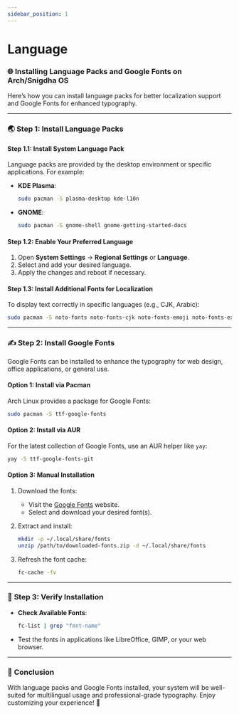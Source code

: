 ```yaml
---
sidebar_position: 1
---
```

# Language

### 🌐 **Installing Language Packs and Google Fonts on Arch/Snigdha OS**

Here’s how you can install language packs for better localization support and Google Fonts for enhanced typography.

---

### 🌏 **Step 1: Install Language Packs**

#### **Step 1.1: Install System Language Pack**
Language packs are provided by the desktop environment or specific applications. For example:

- **KDE Plasma**:
  ```bash
  sudo pacman -S plasma-desktop kde-l10n
  ```
- **GNOME**:
  ```bash
  sudo pacman -S gnome-shell gnome-getting-started-docs
  ```

#### **Step 1.2: Enable Your Preferred Language**
1. Open **System Settings** → **Regional Settings** or **Language**.
2. Select and add your desired language.
3. Apply the changes and reboot if necessary.

#### **Step 1.3: Install Additional Fonts for Localization**
To display text correctly in specific languages (e.g., CJK, Arabic):
```bash
sudo pacman -S noto-fonts noto-fonts-cjk noto-fonts-emoji noto-fonts-extra
```

---

### ✍️ **Step 2: Install Google Fonts**

Google Fonts can be installed to enhance the typography for web design, office applications, or general use.

#### **Option 1: Install via Pacman**
Arch Linux provides a package for Google Fonts:
```bash
sudo pacman -S ttf-google-fonts
```

#### **Option 2: Install via AUR**
For the latest collection of Google Fonts, use an AUR helper like `yay`:
```bash
yay -S ttf-google-fonts-git
```

#### **Option 3: Manual Installation**
1. Download the fonts:
   - Visit the [Google Fonts](https://fonts.google.com/) website.
   - Select and download your desired font(s).

2. Extract and install:
   ```bash
   mkdir -p ~/.local/share/fonts
   unzip /path/to/downloaded-fonts.zip -d ~/.local/share/fonts
   ```

3. Refresh the font cache:
   ```bash
   fc-cache -fv
   ```

---

### 🧹 **Step 3: Verify Installation**
- **Check Available Fonts**:
  ```bash
  fc-list | grep "font-name"
  ```
- Test the fonts in applications like LibreOffice, GIMP, or your web browser.

---

### 🎉 **Conclusion**
With language packs and Google Fonts installed, your system will be well-suited for multilingual usage and professional-grade typography. Enjoy customizing your experience! 🚀